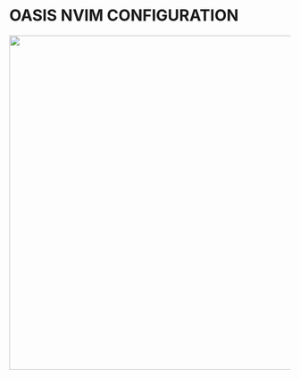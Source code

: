 # OASIS NVIM CONFIGURATION

<img src="https://res.cloudinary.com/dder8kjda/image/upload/v1726808646/Screenshot_20240919_233551_nudloo.png" width="600px"/>
